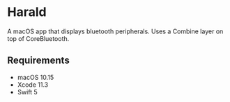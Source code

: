# Harald

A macOS app that displays bluetooth peripherals. Uses a Combine layer on top of CoreBluetooth.

## Requirements

* macOS 10.15
* Xcode 11.3
* Swift 5
